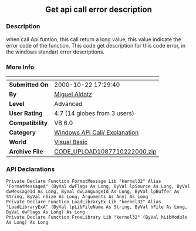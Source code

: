 ﻿<div align="center">

## Get api call error description


</div>

### Description

when call Api funtion, this call return a long value, this value indicate the error code of the function. This code get description for this code error, in the windows standart error descriptions.
 
### More Info
 


<span>             |<span>
---                |---
**Submitted On**   |2000-10-22 17:29:40
**By**             |[Miguel Aldatz](https://github.com/Planet-Source-Code/PSCIndex/blob/master/ByAuthor/miguel-aldatz.md)
**Level**          |Advanced
**User Rating**    |4.7 (14 globes from 3 users)
**Compatibility**  |VB 6\.0
**Category**       |[Windows API Call/ Explanation](https://github.com/Planet-Source-Code/PSCIndex/blob/master/ByCategory/windows-api-call-explanation__1-39.md)
**World**          |[Visual Basic](https://github.com/Planet-Source-Code/PSCIndex/blob/master/ByWorld/visual-basic.md)
**Archive File**   |[CODE\_UPLOAD1087710222000\.zip](https://github.com/Planet-Source-Code/miguel-aldatz-get-api-call-error-description__1-12233/archive/master.zip)

### API Declarations

```
Private Declare Function FormatMessage Lib "kernel32" Alias "FormatMessageA" (ByVal dwFlags As Long, ByVal lpSource As Long, ByVal dwMessageId As Long, ByVal dwLanguageId As Long, ByVal lpBuffer As String, ByVal nSize As Long, Arguments As Any) As Long
Private Declare Function LoadLibraryEx Lib "kernel32" Alias "LoadLibraryExA" (ByVal lpLibFileName As String, ByVal hFile As Long, ByVal dwFlags As Long) As Long
Private Declare Function FreeLibrary Lib "kernel32" (ByVal hLibModule As Long) As Long
```





